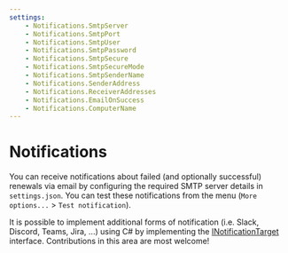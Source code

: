 ```yaml
---
settings:
    - Notifications.SmtpServer
    - Notifications.SmtpPort
    - Notifications.SmtpUser
    - Notifications.SmtpPassword
    - Notifications.SmtpSecure
    - Notifications.SmtpSecureMode
    - Notifications.SmtpSenderName
    - Notifications.SenderAddress
    - Notifications.ReceiverAddresses
    - Notifications.EmailOnSuccess
    - Notifications.ComputerName
---
```

# Notifications
You can receive notifications about failed (and optionally successful) renewals via email by configuring the required SMTP server details in `settings.json`. You can test these notifications from the menu (`More options...` > `Test notification`).

<div class="callout-block callout-block-success pb-1 mt-3">
    <div class="content">
        <p>It is possible to implement additional forms of notification (i.e. Slack, Discord, Teams, Jira, ...) using C# by implementing the <a href="https://github.com/simple-acme/simple-acme/blob/master/src/main.lib/Services/Interfaces/INotificationTarget.cs">INotificationTarget</a> interface. Contributions in this area are most welcome!</p>
    </div>
</div>
